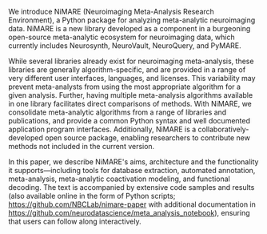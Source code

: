 We introduce NiMARE (Neuroimaging Meta-Analysis Research Environment), a Python package for analyzing meta-analytic neuroimaging data.
NiMARE is a new library developed as a component in a burgeoning open-source meta-analytic ecosystem for neuroimaging data, which currently includes Neurosynth, NeuroVault, NeuroQuery, and PyMARE.

While several libraries already exist for neuroimaging meta-analysis, these libraries are generally algorithm-specific, and are provided in a range of very different user interfaces, languages, and licenses.
This variability may prevent meta-analysts from using the most appropriate algorithm for a given analysis.
Further, having multiple meta-analysis algorithms available in one library facilitates direct comparisons of methods.
With NiMARE, we consolidate meta-analytic algorithms from a range of libraries and publications, and provide a common Python syntax and well documented application program interfaces.
Additionally, NiMARE is a collaboratively-developed open source package, enabling researchers to contribute new methods not included in the current version.

In this paper, we describe NiMARE's aims, architecture and the functionality it supports—including tools for database extraction, automated annotation, meta-analysis, meta-analytic coactivation modeling, and functional decoding.
The text is accompanied by extensive code samples and results (also available online in the form of Python scripts; https://github.com/NBCLab/nimare-paper with additional documentation in https://github.com/neurodatascience/meta_analysis_notebook), ensuring that users can follow along interactively.

